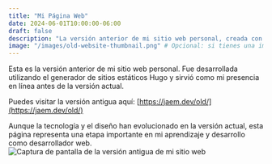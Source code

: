 ```yaml
---
title: "Mi Página Web"
date: 2024-06-01T10:00:00-06:00
draft: false
description: "La versión anterior de mi sitio web personal, creada con Hugo."
image: "/images/old-website-thumbnail.png" # Opcional: si tienes una imagen para representar el proyecto
---
```


Esta es la versión anterior de mi sitio web personal. Fue desarrollada utilizando el generador de sitios estáticos Hugo y sirvió como mi presencia en línea antes de la versión actual.

Puedes visitar la versión antigua aquí: [https://jaem.dev/old/](https://jaem.dev/old/)

Aunque la tecnología y el diseño han evolucionado en la versión actual, esta página representa una etapa importante en mi aprendizaje y desarrollo como desarrollador web.
<img src="/images/old-website-thumbnail.png" alt="Captura de pantalla de la versión antigua de mi sitio web" style="max-width: 100%; height: auto;">

